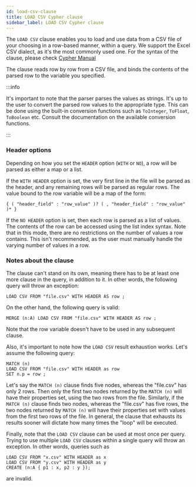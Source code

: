 ```yaml
---
id: load-csv-clause
title: LOAD CSV Cypher clause
sidebar_label: LOAD CSV Cypher clause
---
```


The `LOAD CSV` clause enables you to load and use data from a CSV file of your
choosing in a row-based manner, within a query. We support the Excel CSV dialect,
as it's the most commonly used one. For the syntax of the clause, please check [Cypher Manual](../../../cypher-manual/clauses/load-csv)

The clause reads row by row from a CSV file, and binds the contents of the
parsed row to the variable you specified.

:::info

It's important to note that the parser parses the values as strings. It's up to
the user to convert the parsed row values to the appropriate type. This can be
done using the built-in conversion functions such as `ToInteger`, `ToFloat`,
`ToBoolean` etc. Consult the documentation on the available conversion functions.

:::


### Header options

Depending on how you set the `HEADER` option (`WITH` or `NO`), a row will
be parsed as either a map or a list.

If the `WITH HEADER` option is set, the very first line in the file will be
parsed as the header, and any remaining rows will be parsed as regular rows.
The value bound to the row variable will be a map of the form:

```plaintext
{ ( "header_field" : "row_value" )? ( , "header_field" : "row_value" )* }
```

If the `NO HEADER` option is set, then each row is parsed as a list of values.
The contents of the row can be accessed using the list index syntax. Note that
in this mode, there are no restrictions on the number of values a row contains.
This isn't recommended, as the user must manually handle the varying number of
values in a row.


### Notes about the clause

The clause can't stand on its own, meaning there has to be at least one more
clause in the query, in addition to it. In other words, the following query will
throw an exception:

```cypher
LOAD CSV FROM "file.csv" WITH HEADER AS row ;
```

On the other hand, the following query is valid:

```cypher
MERGE (n:A) LOAD CSV FROM "file.csv" WITH HEADER AS row ;
```

Note that the row variable doesn't have to be used in any subsequent clause.

Also, it's important to note how the `LOAD CSV` result exhaustion works. Let's
assume the following query:

```cypher
MATCH (n)
LOAD CSV FROM "file.csv" WITH HEADER as row
SET n.p = row ;
```

Let's say the `MATCH (n)` clause finds five nodes, whereas the "file.csv" has
only 2 rows. Then only the first two nodes returned by the `MATCH (n)` will have
their properties set, using the two rows from the file.
Similarly, if the `MATCH (n)` clause finds two nodes, whereas the "file.csv" has
five rows, the two nodes returned by `MATCH (n)` will have their properties
set with values from the first two rows of the file.
In general, the clause that exhausts its results sooner will dictate how many
times the "loop" will be executed.

Finally, note that the `LOAD CSV` clause can be used at most once per query.
Trying to use multiple `LOAD CSV` clauses within a single query will throw an exception.
In other words, queries such as

```cypher
LOAD CSV FROM "x.csv" WITH HEADER as x
LOAD CSV FROM "y.csv" WITH HEADER as y
CREATE (n:A { p1 : x, p2 : y });
```

are invalid.
